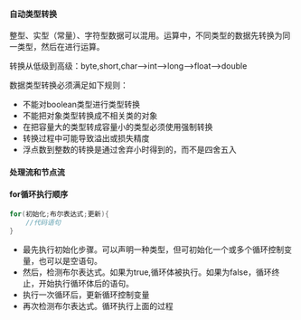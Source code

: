 #### 自动类型转换

整型、实型（常量）、字符型数据可以混用。运算中，不同类型的数据先转换为同一类型，然后在进行运算。

转换从低级到高级：byte,short,char——>int——>long——>float——>double

数据类型转换必须满足如下规则：

- 不能对boolean类型进行类型转换
- 不能把对象类型转换成不相关类的对象
- 在把容量大的类型转成容量小的类型必须使用强制转换
- 转换过程中可能导致溢出或损失精度
- 浮点数到整数的转换是通过舍弃小时得到的，而不是四舍五入

#### 处理流和节点流

#### for循环执行顺序

```java
for(初始化;布尔表达式;更新){
    //代码语句
}
```

- 最先执行初始化步骤。可以声明一种类型，但可初始化一个或多个循环控制变量，也可以是空语句。
- 然后，检测布尔表达式。如果为true,循环体被执行。如果为false，循环终止，开始执行循环体后的语句。
- 执行一次循环后，更新循环控制变量
- 再次检测布尔表达式。循环执行上面的过程